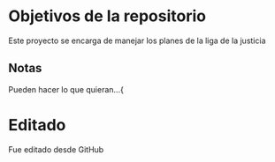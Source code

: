 # Objetivos de la repositorio

Este proyecto se encarga de manejar los planes de la liga de la justicia


## Notas
Pueden hacer lo que quieran...{

# Editado
Fue editado desde GitHub
